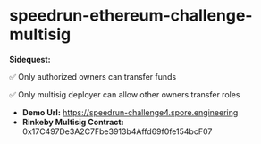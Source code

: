 # speedrun-ethereum-challenge-multisig

**Sidequest:**

✅ Only authorized owners can transfer funds

✅ Only multisig deployer can allow other owners transfer roles

- **Demo Url:** https://speedrun-challenge4.spore.engineering
- **Rinkeby Multisig Contract:** 0x17C497De3A2C7Fbe3913b4Affd69f0fe154bcF07
